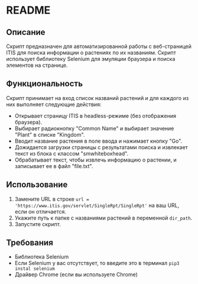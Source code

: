 # README

## Описание

Скрипт предназначен для автоматизированной работы с веб-страницей ITIS для поиска информации о растениях по их названиям. Скрипт использует библиотеку Selenium для эмуляции браузера и поиска элементов на странице.

## Функциональность

Скрипт принимает на вход список названий растений и для каждого из них выполняет следующие действия:

- Открывает страницу ITIS в headless-режиме (без отображения браузера).
- Выбирает радиокнопку "Common Name" и выбирает значение "Plant" в списке "Kingdom".
- Вводит название растения в поле ввода и нажимает кнопку "Go".
- Дожидается загрузки страницы с результатами поиска и извлекает текст из блока с классом "smwhiteboxhead".
- Обрабатывает текст, чтобы извлечь информацию о растении, и записывает ее в файл "file.txt".

## Использование

1. Замените URL в строке `url = 'https://www.itis.gov/servlet/SingleRpt/SingleRpt'` на ваш URL, если он отличается.
2. Укажите путь к папке с названиями растений в переменной `dir_path`.
3. Запустите скрипт.

## Требования

- Библиотека Selenium
- Если Selenium у вас отсутствует, то введите это в терминал `pip3 instal selenium`
- Драйвер Chrome (если вы используете Chrome)
